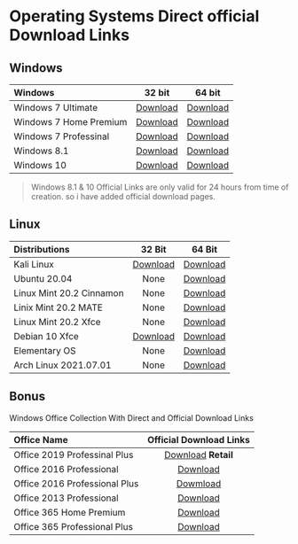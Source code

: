 # Operating Systems Direct official Download Links


## Windows


|   Windows                      |   32 bit	    |   64 bit   | 
|:-------------------------------|:------------:|:----------:|
|  Windows 7 Ultimate 			 | 	 [Download](https://download.microsoft.com/download/1/E/6/1E6B4803-DD2A-49DF-8468-69C0E6E36218/7601.24214.180801-1700.win7sp1_ldr_escrow_CLIENT_ULTIMATE_x86FRE_en-us.iso)     | [Download](https://download.microsoft.com/download/5/1/9/5195A765-3A41-4A72-87D8-200D897CBE21/7601.24214.180801-1700.win7sp1_ldr_escrow_CLIENT_ULTIMATE_x64FRE_en-us.iso) |
|  Windows 7 Home Premium        |   [Download](https://download.microsoft.com/download/E/D/A/EDA6B508-7663-4E30-86F9-949932F443D0/7601.24214.180801-1700.win7sp1_ldr_escrow_CLIENT_HOMEPREMIUM_x86FRE_en-us.iso) | [Download](https://download.microsoft.com/download/E/A/8/EA804D86-C3DF-4719-9966-6A66C9306598/7601.24214.180801-1700.win7sp1_ldr_escrow_CLIENT_HOMEPREMIUM_x64FRE_en-us.iso) |
|  Windows 7 Professinal 			 | 	 [Download](https://download.microsoft.com/download/C/0/6/C067D0CD-3785-4727-898E-60DC3120BB14/7601.24214.180801-1700.win7sp1_ldr_escrow_CLIENT_PROFESSIONAL_x86FRE_en-us.iso)     | [Download](https://download.microsoft.com/download/0/6/3/06365375-C346-4D65-87C7-EE41F55F736B/7601.24214.180801-1700.win7sp1_ldr_escrow_CLIENT_PROFESSIONAL_x64FRE_en-us.iso)
|  Windows 8.1 			 | 	 [Download](https://www.microsoft.com/en-in/software-download/windows8ISO)     | [Download](https://www.microsoft.com/en-in/software-download/windows8ISO)
|  Windows 10			 | 	 [Download](https://www.microsoft.com/en-in/software-download/windows10ISO)     | [Download](https://www.microsoft.com/en-in/software-download/windows10ISO)  |

> Windows 8.1 & 10 Official Links are only valid for 24 hours from time of creation. so i have added official download pages.
## Linux

|  Distributions                 |   32 Bit      |   64 Bit  |
|:-------------------------------|:-------------:|:---------:|
|  Kali Linux                    | [Download](https://cdimage.kali.org/kali-2021.2/kali-linux-2021.2-installer-i386.iso) | [Download](https://cdimage.kali.org/kali-2021.2/kali-linux-2021.2-installer-amd64.iso) |
|  Ubuntu 20.04                  |  None         | [Download](https://releases.ubuntu.com/20.04.2.0/ubuntu-20.04.2.0-desktop-amd64.iso) |
| Linux Mint 20.2 Cinnamon       | None          | [Download](https://mirrors.kernel.org/linuxmint/stable/20.2/linuxmint-20.2-cinnamon-64bit.iso) |
| Linix Mint 20.2 MATE           | None          | [Download](https://mirrors.kernel.org/linuxmint/stable/20.2/linuxmint-20.2-mate-64bit.iso) |
| Linux Mint 20.2 Xfce           | None          | [Download](https://mirrors.kernel.org/linuxmint/stable/20.2/linuxmint-20.2-xfce-64bit.iso) |
| Debian 10 Xfce                 | [Download](https://cdimage.debian.org/debian-cd/10.10.0/i386/iso-cd/debian-10.10.0-i386-xfce-CD-1.iso) | [Download](https://cdimage.debian.org/debian-cd/10.10.0/amd64/iso-cd/debian-10.10.0-amd64-xfce-CD-1.iso) |
| Elementary OS                | None | [Download](https://sgp1.dl.elementary.io/download/MTYyNjc3OTE2NQ==/elementaryos-5.1-stable.20200814.iso) |
| Arch Linux 2021.07.01                  | None      | [Download](http://mirror.cse.iitk.ac.in/archlinux/iso/2021.07.01/archlinux-2021.07.01-x86_64.iso) |




##  Bonus
Windows Office Collection With Direct and Official Download Links

|   Office Name                         |  Official Download Links    |
|:--------------------------------------|:---------------------------:|
| Office 2019 Professinal Plus  | [Download](http://officecdn.microsoft.com/pr/492350f6-3a01-4f97-b9c0-c7c6ddf67d60/media/en-us/ProPlus2019Retail.img) **Retail** |
| Office 2016 Professional | [Download](https://officecdn.microsoft.com/db/492350F6-3A01-4F97-B9C0-C7C6DDF67D60/media/en-US/ProfessionalRetail.img) |
| Office 2016 Professional Plus | [Dowmload](https://officecdn.microsoft.com/db/492350F6-3A01-4F97-B9C0-C7C6DDF67D60/media/en-US/ProPlusRetail.img) |
| Office 2013 Professional | [Download](https://officeredir.microsoft.com/r/rlidO15C2RMediaDownload?p1=db&p2=de-DE&p3=ProfessionalRetail) |
| Office 365 Home Premium |[Download](https://officecdn.microsoft.com/db/492350F6-3A01-4F97-B9C0-C7C6DDF67D60/media/en-US/O365HomePremRetail.img) |
| Office 365 Professional Plus | [Download](https://officecdn.microsoft.com/db/492350F6-3A01-4F97-B9C0-C7C6DDF67D60/media/en-US/O365ProPlusRetail.img) |
